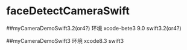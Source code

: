 # faceDetectCameraSwift

##myCameraDemoSwift3.2(or4?) 
	环境
	xcode-bete3 9.0
	swift3.2(or4?)

##myCameraDemoSwift3
	环境
	xcode8.3
	swift3
